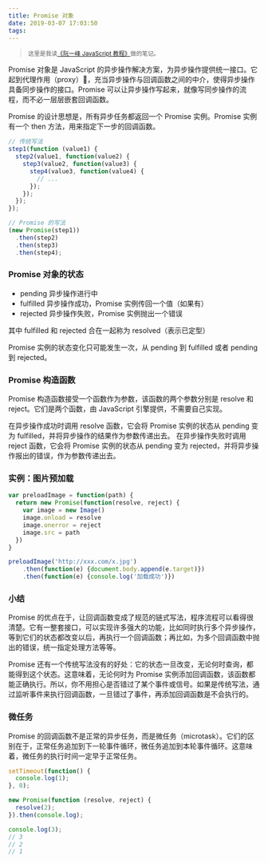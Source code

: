 ```yaml
---
title: Promise 对象
date: 2019-03-07 17:03:50
tags:
---
```



> <sup>这里是我读[《阮一峰 JavaScript 教程》](https://wangdoc.com/javascript/)做的笔记。</sup>

Promise 对象是 JavaScript 的异步操作解决方案，为异步操作提供统一接口。它起到代理作用（proxy）🤔️，充当异步操作与回调函数之间的中介，使得异步操作具备同步操作的接口。Promise 可以让异步操作写起来，就像写同步操作的流程，而不必一层层嵌套回调函数。

Promise 的设计思想是，所有异步任务都返回一个 Promise 实例。Promise 实例有一个 then 方法，用来指定下一步的回调函数。

```js
// 传统写法
step1(function (value1) {
  step2(value1, function(value2) {
    step3(value2, function(value3) {
      step4(value3, function(value4) {
        // ...
      });
    });
  });
});

// Promise 的写法
(new Promise(step1))
  .then(step2)
  .then(step3)
  .then(step4);
```

### Promise 对象的状态

- pending 异步操作进行中
- fulfilled 异步操作成功，Promise 实例传回一个值（如果有）
- rejected 异步操作失败，Promise 实例抛出一个错误

其中 fulfilled 和 rejected 合在一起称为 resolved（表示已定型）

Promise 实例的状态变化只可能发生一次，从 pending 到 fulfilled 或者 pending 到 rejected。

### Promise 构造函数

Promise 构造函数接受一个函数作为参数，该函数的两个参数分别是 resolve 和 reject。它们是两个函数，由 JavaScript 引擎提供，不需要自己实现。

在异步操作成功时调用  resolve 函数，它会将 Promise 实例的状态从 pending 变为 fulfilled，并将异步操作的结果作为参数传递出去。
在异步操作失败时调用 reject 函数，它会将 Promise 实例的状态从 pending 变为 rejected，并将异步操作报出的错误，作为参数传递出去。

### 实例：图片预加载

```js
var preloadImage = function(path) {
  return new Promise(function(resolve, reject) {
    var image = new Image()
    image.onload = resolve
    image.onerror = reject
    image.src = path
  })
}

preloadImage('http://xxx.com/x.jpg')
	.then(function(e) {document.body.append(e.target)})
	.then(function(e) {console.log('加载成功')})
```

### 小结

Promise 的优点在于，让回调函数变成了规范的链式写法，程序流程可以看得很清楚。它有一整套接口，可以实现许多强大的功能，比如同时执行多个异步操作，等到它们的状态都改变以后，再执行一个回调函数；再比如，为多个回调函数中抛出的错误，统一指定处理方法等等。

Promise 还有一个传统写法没有的好处：它的状态一旦改变，无论何时查询，都能得到这个状态。这意味着，无论何时为 Promise 实例添加回调函数，该函数都能正确执行。所以，你不用担心是否错过了某个事件或信号。如果是传统写法，通过监听事件来执行回调函数，一旦错过了事件，再添加回调函数是不会执行的。

### 微任务

Promise 的回调函数不是正常的异步任务，而是微任务（microtask）。它们的区别在于，正常任务追加到下一轮事件循环，微任务追加到本轮事件循环。这意味着，微任务的执行时间一定早于正常任务。

```js
setTimeout(function() {
  console.log(1);
}, 0);

new Promise(function (resolve, reject) {
  resolve(2);
}).then(console.log);

console.log(3);
// 3
// 2
// 1
```

